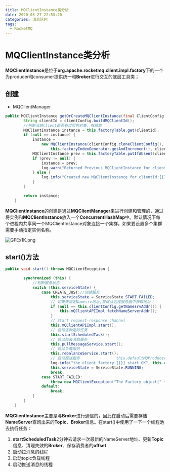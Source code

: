 ```yaml
---
title: MQClientInstance类分析
date: 2020-03-27 22:53:20
categories: 消息队列
tags:
  - RocketMQ
---
```


# MQClientInstance类分析

**MQClientInstance**是位于**org.apache.rocketmq.client.impl.factory**下的一个为producer和consumer提供统一和**Broker**进行交互的底层工具类；

## 创建

- MQClientManager
```java
public MQClientInstance getOrCreateMQClientInstance(final ClientConfig clientConfig, RPCHook rpcHook) {
        String clientId = clientConfig.buildMQClientId();
        //判断当前client是否有过实例对象，有就取
        MQClientInstance instance = this.factoryTable.get(clientId);
        if (null == instance) {
            instance =
                new MQClientInstance(clientConfig.cloneClientConfig(),
                    this.factoryIndexGenerator.getAndIncrement(), clientId, rpcHook);
            MQClientInstance prev = this.factoryTable.putIfAbsent(clientId, instance);
            if (prev != null) {
                instance = prev;
                log.warn("Returned Previous MQClientInstance for clientId:[{}]", clientId);
            } else {
                log.info("Created new MQClientInstance for clientId:[{}]", clientId);
            }
        }

        return instance;
    }
```

**MQClientInstance**的创建是通过**MQClientManager**来进行创建和管理的，通过将实例和**MQClientInstance**放入一个**ConcurrentHashMap**中。默认情况下每个进程内共享同一个MQClientInstance对象连接一个集群，如果要设置多个集群需要手动指定实例名称。

![GFEx1K.png](https://s1.ax1x.com/2020/03/28/GFEx1K.png)

## start()方法

```java
public void start() throws MQClientException {

        synchronized (this) {
            //判断服务状态
            switch (this.serviceState) {
                case CREATE_JUST://创建服务
                    this.serviceState = ServiceState.START_FAILED;
                    // 如果未指定Namesrv地址,尝试从远程服务器中获取地址
                    if (null == this.clientConfig.getNamesrvAddr()) {
                        this.mQClientAPIImpl.fetchNameServerAddr();
                    }
                    // Start request-response channel
                    this.mQClientAPIImpl.start();
                    // 启动各种定时任务
                    this.startScheduledTask();
                    // 启动拉去消息服务
                    this.pullMessageService.start();
                    // 启动负载服务
                    this.rebalanceService.start();
                    // 启动推送服务                this.defaultMQProducer.getDefaultMQProducerImpl().start(false);
                    log.info("the client factory [{}] start OK", this.clientId);
                    this.serviceState = ServiceState.RUNNING;
                    break;
                case START_FAILED:
                    throw new MQClientException("The Factory object[" + this.getClientId() + "] has been created before, and failed.", null);
                default:
                    break;
            }
        }
    }
```
**MQClientInstance**主要是与**Broker**进行通信的，因此在启动后需要存储**NameServer**查询出来的**Topic**、**Broker**信息。在start()中使用了一下一个线程池去执行任务：
1. **startScheduledTask**2分钟去请求一次最新的NameServer地址、更新**Topic**信息、清理失效的**Broker**、保存消费者的**offset**
2. 启动拉消息的线程
3. 启动topic负载线程
4. 启动推送消息的线程


